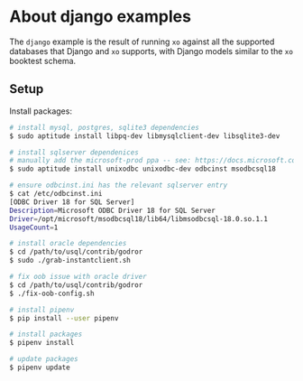# About django examples

The `django` example is the result of running `xo` against all the supported
databases that Django and `xo` supports, with Django models similar to the `xo`
booktest schema.

## Setup

Install packages:

```sh
# install mysql, postgres, sqlite3 dependencies
$ sudo aptitude install libpq-dev libmysqlclient-dev libsqlite3-dev

# install sqlserver dependenices
# manually add the microsoft-prod ppa -- see: https://docs.microsoft.com/en-us/sql/connect/odbc/linux-mac/installing-the-microsoft-odbc-driver-for-sql-server?view=sql-server-ver15
$ sudo aptitude install unixodbc unixodbc-dev odbcinst msodbcsql18

# ensure odbcinst.ini has the relevant sqlserver entry
$ cat /etc/odbcinst.ini
[ODBC Driver 18 for SQL Server]
Description=Microsoft ODBC Driver 18 for SQL Server
Driver=/opt/microsoft/msodbcsql18/lib64/libmsodbcsql-18.0.so.1.1
UsageCount=1

# install oracle dependencies
$ cd /path/to/usql/contrib/godror
$ sudo ./grab-instantclient.sh

# fix oob issue with oracle driver
$ cd /path/to/usql/contrib/godror
$ ./fix-oob-config.sh

# install pipenv
$ pip install --user pipenv

# install packages
$ pipenv install

# update packages
$ pipenv update
```
